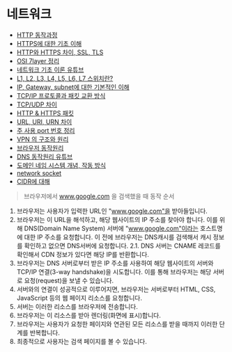 # 네트워크

* [HTTP 동작과정](https://jess-m.tistory.com/17)
* [HTTPS에 대한 기초 이해](https://cheese10yun.github.io/https/)
* [HTTP와 HTTPS 차이, SSL, TLS](https://beenii.tistory.com/83)
* [OSI 7layer 정리](https://jungeun960.tistory.com/181)
* [네트워크 기초 이론 유튜브](https://youtube.com/playlist?list=PLXvgR_grOs1BFH-TuqFsfHqbh-gpMbFoy)
* [L1, L2, L3, L4, L5, L6, L7 스위치란?](https://siahn95.tistory.com/entry/Network%EC%9E%A5%EB%B9%84-L1-L2-L3-L4-L5-L6-L7-%EC%8A%A4%EC%9C%84%EC%B9%98%EB%9E%80)
* [IP, Gateway, subnet에 대한 기본적인 이해](https://medium.com/pocs/tcp-ip-%EC%9D%B4%EB%A1%A0-ip-%EC%A3%BC%EC%86%8C-%EC%84%9C%EB%B8%8C%EB%84%B7-%EB%A7%88%EC%8A%A4%ED%81%AC-%EA%B7%B8%EB%A6%AC%EA%B3%A0-%EA%B8%B0%EB%B3%B8-%EA%B2%8C%EC%9D%B4%ED%8A%B8%EC%9B%A8%EC%9D%B4-ccd6d832711e)
* [TCP/IP 프로토콜과 패킷 교환 방식](https://better-together.tistory.com/110)
* [TCP/UDP 차이](https://velog.io/@hidaehyunlee/TCP-%EC%99%80-UDP-%EC%9D%98-%EC%B0%A8%EC%9D%B4)
* [HTTP & HTTPS 패킷](https://velog.io/@fhwmqkfl/TILHTTP-HTTPS-%EA%B7%B8%EB%A6%AC%EA%B3%A0-Packet)
* [URL, URI, URN 차이](https://www.elancer.co.kr/blog/view?seq=74)
* [주 사용 port 번호 정리](https://ciscoking.tistory.com/12)
* [VPN 의 구조와 원리](https://www.youtube.com/watch?v=6w1F6qnPQiE&t=6s)
* [브라우저 동작원리](https://velog.io/@thyoondev/%EC%9B%B9-%EB%B8%8C%EB%9D%BC%EC%9A%B0%EC%A0%80%EC%9D%98-%EB%8F%99%EC%9E%91%EC%9B%90%EB%A6%AC%EB%A5%BC-%EC%95%8C%EC%95%84%EB%B3%B4%EC%9E%90)
* [DNS 동작원리 유튜브](https://youtu.be/6tqeANy-QoY)
* [도메인 네임 시스템 개념, 작동 방식](https://hanamon.kr/dns%EB%9E%80-%EB%8F%84%EB%A9%94%EC%9D%B8-%EB%84%A4%EC%9E%84-%EC%8B%9C%EC%8A%A4%ED%85%9C-%EA%B0%9C%EB%85%90%EB%B6%80%ED%84%B0-%EC%9E%91%EB%8F%99-%EB%B0%A9%EC%8B%9D%EA%B9%8C%EC%A7%80/)
* [network socket](https://libertegrace.tistory.com/entry/Network-Socket-Programming)
* [CIDR에 대해](https://inpa.tistory.com/entry/WEB-%F0%9F%8C%90-CIDR-%EC%9D%B4-%EB%AC%B4%EC%96%BC-%EB%A7%90%ED%95%98%EB%8A%94%EA%B1%B0%EC%95%BC-%E2%87%9B-%EA%B0%9C%EB%85%90-%EC%A0%95%EB%A6%AC-%EA%B3%84%EC%82%B0%EB%B2%95#cidr_%EA%B3%84%EC%82%B0%EA%B8%B0)



> 브라우저에서 www.google.com 을 검색했을 때 동작 순서

1. 브라우저는 사용자가 입력한 URL인 "www.google.com"을 받아들입니다.
2. 브라우저는 이 URL을 해석하고, 해당 웹사이트의 IP 주소를 찾아야 합니다. 이를 위해 DNS(Domain Name System) 서버에 "www.google.com"이라는 호스트명에 대한 IP 주소를 요청합니다.
   이 전에 브라우저는 DNS캐시를 검색해서 캐시 정보를 확인하고 없으면 DNS서버에 요청합니다.
2.1.   DNS 서버는 CNAME 레코드를 확인해서 CDN 정보가 있다면 해당 IP를 반환합니다.
3. 브라우저는 DNS 서버로부터 받은 IP 주소를 사용하여 해당 웹사이트의 서버와 TCP/IP 연결(3-way handshake)을 시도합니다. 이를 통해 브라우저는 해당 서버로 요청(request)을 보낼 수 있습니다.
4. 서버와의 연결이 성공적으로 이루어지면, 브라우저는 서버로부터 HTML, CSS, JavaScript 등의 웹 페이지 리소스를 요청합니다.
5. 서버는 이러한 리소스를 브라우저에 전송합니다.
6. 브라우저는 이 리소스를 받아 렌더링(화면에 표시)합니다.
7. 브라우저는 사용자가 요청한 페이지와 연관된 모든 리소스를 받을 때까지 이러한 단계를 반복합니다.
8. 최종적으로 사용자는 검색 페이지를 볼 수 있습니다.
